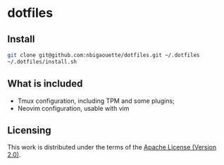 # dotfiles

## Install

```sh
git clone git@github.com:nbigaouette/dotfiles.git ~/.dotfiles
~/.dotfiles/install.sh
```

## What is included

* Tmux configuration, including TPM and some plugins;
* Neovim configuration, usable with vim

## Licensing

This work is distributed under the terms of the
[Apache License (Version 2.0)](./LICENSE).

